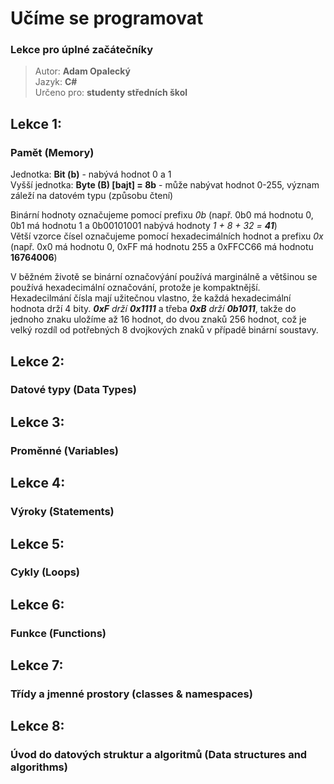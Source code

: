 # Učíme se programovat  
### Lekce pro úplné začátečníky  
 > Autor: **Adam Opalecký**  
 > Jazyk: **C#**  
 > Určeno pro: **studenty středních škol**  

## Lekce 1:
### Pamět (Memory)
Jednotka: **Bit (b)** - nabývá hodnot 0 a 1  
Vyšší jednotka: **Byte (B) [bajt] = 8b** - může nabývat hodnot 0-255, význam záleží na datovém typu (způsobu čtení)  
  
Binární hodnoty označujeme pomocí prefixu _0b_ (např. 0b0 má hodnotu 0, 0b1 má hodnotu 1 a 0b00101001 nabývá hodnoty _1 + 8 + 32 = **41**_)  
Větší vzorce čísel označujeme pomocí hexadecimálních hodnot a prefixu _0x_ (např. 0x0 má hodnotu 0, 0xFF má hodnotu 255 a 0xFFCC66 má hodnotu **16764006**)  
  
V běžném životě se binární označovýání používá marginálně a většinou se používá hexadecimální označování, protože je kompaktnější.  
Hexadecilmání čísla mají užitečnou vlastno, že každá hexadecimální hodnota drží 4 bity. _**0xF** drží **0x1111**_
 a třeba _**0xB** drží **0b1011**_, takže do jednoho znaku uložíme až 16 hodnot, do dvou znaků 256 hodnot, což je velký rozdíl od potřebných 8 dvojkových znaků v případě binární soustavy.  
 
## Lekce 2:
### Datové typy (Data Types)

## Lekce 3:
### Proměnné (Variables)

## Lekce 4:
### Výroky (Statements)

## Lekce 5:
### Cykly (Loops)

## Lekce 6:
### Funkce (Functions)

## Lekce 7:
### Třídy a jmenné prostory (classes & namespaces)

## Lekce 8:
### Úvod do datových struktur a algoritmů (Data structures and algorithms)
